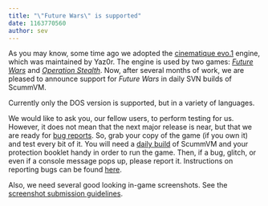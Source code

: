```yaml
---
title: "\"Future Wars\" is supported"
date: 1163770560
author: sev
---
```


As you may know, some time ago we adopted the [cinematique evo.1](https://sourceforge.net/projects/cine/) engine, which was maintained by Yaz0r. The engine is used by two games: *[Future Wars](http://wiki.scummvm.org/index.php/Future_Wars)* and *[Operation Stealth](http://wiki.scummvm.org/index.php/Operation_Stealth)*. Now, after several months of work, we are pleased to announce support for *Future Wars* in daily SVN builds of ScummVM.

Currently only the DOS version is supported, but in a variety of languages.

We would like to ask you, our fellow users, to perform testing for us. However, it does not mean that the next major release is near, but that we are ready for [bug reports](http://bugs.scummvm.org/). So, grab your copy of the game (if you own it) and test every bit of it. You will need a [daily build](/downloads/#daily) of ScummVM and your protection booklet handy in order to run the game. Then, if a bug, glitch, or even if a console message pops up, please report it. Instructions on reporting bugs can be found [here](/faq/#question.report-bugs).

Also, we need several good looking in-game screenshots. See the [screenshot submission guidelines](http://wiki.scummvm.org/index.php/Screenshots).

